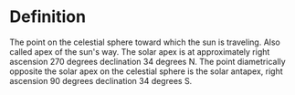 # Definition

The point on the celestial sphere toward which the sun is traveling.
Also called apex of the sun's way. The solar apex is at approximately
right ascension 270 degrees declination 34 degrees N. The point
diametrically opposite the solar apex on the celestial sphere is the
solar antapex, right ascension 90 degrees declination 34 degrees S.
